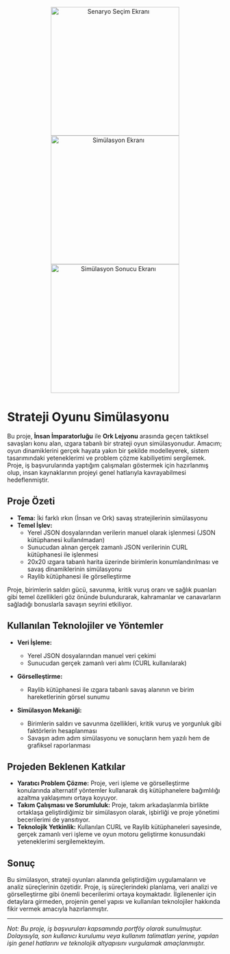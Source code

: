 <p align="center">
  <img src="ss1.png" alt="Senaryo Seçim Ekranı" width="300px" />
  <img src="ss2.png" alt="Simülasyon Ekranı" width="300px" />
  <img src="ss3.png" alt="Simülasyon Sonucu Ekranı" width="300px" />
</p>

# Strateji Oyunu Simülasyonu

Bu proje, **İnsan İmparatorluğu** ile **Ork Lejyonu** arasında geçen taktiksel savaşları konu alan, ızgara tabanlı bir strateji oyun simülasyonudur. Amacım; oyun dinamiklerini gerçek hayata yakın bir şekilde modelleyerek, sistem tasarımındaki yeteneklerimi ve problem çözme kabiliyetimi sergilemek. Proje, iş başvurularında yaptığım çalışmaları göstermek için hazırlanmış olup, insan kaynaklarının projeyi genel hatlarıyla kavrayabilmesi hedeflenmiştir.

## Proje Özeti

- **Tema:** İki farklı ırkın (İnsan ve Ork) savaş stratejilerinin simülasyonu  
- **Temel İşlev:** 
  - Yerel JSON dosyalarından verilerin manuel olarak işlenmesi (JSON kütüphanesi kullanılmadan)
  - Sunucudan alınan gerçek zamanlı JSON verilerinin CURL kütüphanesi ile işlenmesi
  - 20x20 ızgara tabanlı harita üzerinde birimlerin konumlandırılması ve savaş dinamiklerinin simülasyonu
  - Raylib kütüphanesi ile görselleştirme

Proje, birimlerin saldırı gücü, savunma, kritik vuruş oranı ve sağlık puanları gibi temel özellikleri göz önünde bulundurarak, kahramanlar ve canavarların sağladığı bonuslarla savaşın seyrini etkiliyor.

## Kullanılan Teknolojiler ve Yöntemler

- **Veri İşleme:**  
  - Yerel JSON dosyalarından manuel veri çekimi  
  - Sunucudan gerçek zamanlı veri alımı (CURL kullanılarak)
  
- **Görselleştirme:**  
  - Raylib kütüphanesi ile ızgara tabanlı savaş alanının ve birim hareketlerinin görsel sunumu
  
- **Simülasyon Mekaniği:**  
  - Birimlerin saldırı ve savunma özellikleri, kritik vuruş ve yorgunluk gibi faktörlerin hesaplanması  
  - Savaşın adım adım simülasyonu ve sonuçların hem yazılı hem de grafiksel raporlanması

## Projeden Beklenen Katkılar

- **Yaratıcı Problem Çözme:** Proje, veri işleme ve görselleştirme konularında alternatif yöntemler kullanarak dış kütüphanelere bağımlılığı azaltma yaklaşımını ortaya koyuyor.
- **Takım Çalışması ve Sorumluluk:** Proje, takım arkadaşlarımla birlikte ortaklaşa geliştirdiğimiz bir simülasyon olarak, işbirliği ve proje yönetimi becerilerimi de yansıtıyor.
- **Teknolojik Yetkinlik:** Kullanılan CURL ve Raylib kütüphaneleri sayesinde, gerçek zamanlı veri işleme ve oyun motoru geliştirme konusundaki yeteneklerimi sergilemekteyim.

## Sonuç

Bu simülasyon, strateji oyunları alanında geliştirdiğim uygulamaların ve analiz süreçlerinin özetidir. Proje, iş süreçlerindeki planlama, veri analizi ve görselleştirme gibi önemli becerilerimi ortaya koymaktadır. İlgilenenler için detaylara girmeden, projenin genel yapısı ve kullanılan teknolojiler hakkında fikir vermek amacıyla hazırlanmıştır.

---

*Not: Bu proje, iş başvuruları kapsamında portföy olarak sunulmuştur. Dolayısıyla, son kullanıcı kurulumu veya kullanım talimatları yerine, yapılan işin genel hatlarını ve teknolojik altyapısını vurgulamak amaçlanmıştır.*
